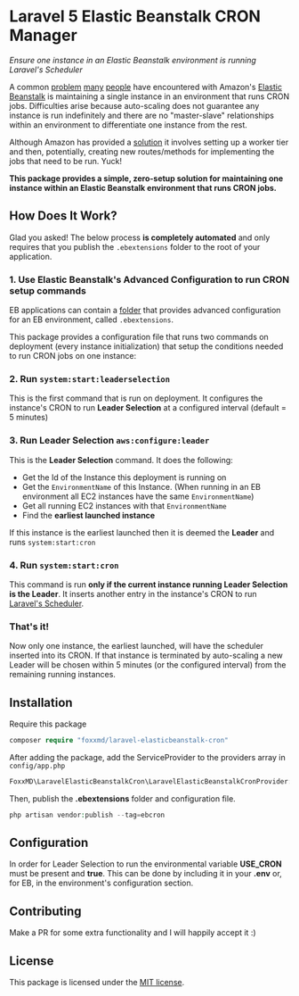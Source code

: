 # Laravel 5 Elastic Beanstalk CRON Manager

*Ensure one instance in an Elastic Beanstalk environment is running Laravel's Scheduler*

A common [problem](https://stackoverflow.com/questions/14077095/aws-elastic-beanstalk-running-a-cronjob) [many](http://culttt.com/2016/02/08/setting-up-and-using-cron-jobs-with-laravel-and-aws-elastic-beanstalk/) [people](https://medium.com/@joelennon/running-cron-jobs-on-amazon-web-services-aws-elastic-beanstalk-a41d91d1c571#.i53d41sci) have encountered with Amazon's [Elastic Beanstalk](https://aws.amazon.com/elasticbeanstalk/) is maintaining a single instance in an environment that runs CRON jobs. Difficulties arise because auto-scaling does not guarantee any instance is run indefinitely and there are no "master-slave" relationships within an environment to differentiate one instance from the rest.

Although Amazon has provided a [solution](http://stackoverflow.com/a/28719447/1469797) it involves setting up a worker tier and then, potentially, creating new routes/methods for implementing the jobs that need to be run. Yuck!

**This package provides a simple, zero-setup solution for maintaining one instance within an Elastic Beanstalk environment that runs CRON jobs.**

## How Does It Work?

Glad you asked! The below process **is completely automated** and only requires that you publish the `.ebextensions` folder to the root of your application.

### 1. Use Elastic Beanstalk's Advanced Configuration to run CRON setup commands

EB applications can contain a [folder](https://docs.aws.amazon.com/elasticbeanstalk/latest/dg/ebextensions.html) that provides advanced configuration for an EB environment, called `.ebextensions`.

This package provides a configuration file that runs two commands on deployment (every instance initialization) that setup the conditions needed to run CRON jobs on one instance:

### 2. Run `system:start:leaderselection`

This is the first command that is run on deployment. It configures the instance's CRON to run **Leader Selection** at a configured interval (default = 5 minutes)

### 3. Run **Leader Selection** `aws:configure:leader`

This is the **Leader Selection** command. It does the following:

* Get the Id of the Instance this deployment is running on
* Get the `EnvironmentName` of this Instance. (When running in an EB environment all EC2 instances have the same `EnvironmentName`)
* Get all running EC2 instances with that `EnvironmentName`
* Find the **earliest launched instance**

If this instance is the earliest launched then it is deemed the **Leader** and runs `system:start:cron`

### 4. Run `system:start:cron`

This command is run **only if the current instance running Leader Selection is the Leader**. It inserts another entry in the instance's CRON to run [Laravel's Scheduler](https://laravel.com/docs/5.1/scheduling).

### That's it!

Now only one instance, the earliest launched, will have the scheduler inserted into its CRON. If that instance is terminated by auto-scaling a new Leader will be chosen within 5 minutes (or the configured interval) from the remaining running instances.

## Installation

Require this package  

```php
composer require "foxxmd/laravel-elasticbeanstalk-cron"
```

After adding the package, add the ServiceProvider to the providers array in `config/app.php`

```php
FoxxMD\LaravelElasticBeanstalkCron\LaravelElasticBeanstalkCronProvider::class
```

Then, publish the **.ebextensions** folder and configuration file.

```php
php artisan vendor:publish --tag=ebcron
```

## Configuration

In order for Leader Selection to run the environmental variable **USE_CRON** must be present and **true**. This can be done by including it in your **.env** or, for EB, in the environment's configuration section.

## Contributing

Make a PR for some extra functionality and I will happily accept it :)

## License

This package is licensed under the [MIT license](https://github.com/FoxxMD/laravel-elasticbeanstalk-cron/blob/master/LICENSE.txt).